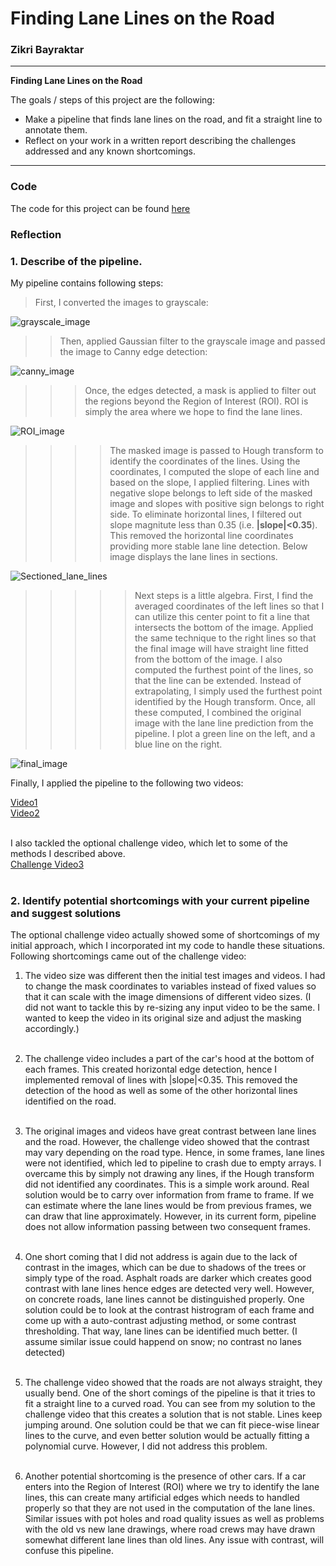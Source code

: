 # **Finding Lane Lines on the Road** 

### Zikri Bayraktar

---

**Finding Lane Lines on the Road**

The goals / steps of this project are the following:
* Make a pipeline that finds lane lines on the road, and fit a straight line to annotate them.
* Reflect on your work in a written report describing the challenges addressed and any known shortcomings.


[//]: # (Image References)

[image1]: ./test_images_output/gray_image_solidWhiteCurve.jpg "Grayscale"
[image2]: ./test_images_output/canny_image_solidWhiteCurve.jpg "CannyEdgeDetected"
[image3]: ./test_images_output/masked_image_solidWhiteCurve.jpg
[image4]: ./test_images_output/with_lines_solidWhiteCurve.jpg
[image5]: ./test_images_output/solidWhiteCurve.jpg
   
---

### Code

The code for this project can be found [here](P1_Zikri.ipynb) 

### Reflection

### 1. Describe of the pipeline. 

My pipeline contains following steps:
> First, I converted the images to grayscale:

![grayscale_image][image1]

>> Then, applied Gaussian filter to the grayscale image and passed the image to Canny edge detection:

![canny_image][image2]

>>> Once, the edges detected, a mask is applied to filter out the regions beyond the Region of Interest (ROI). ROI is simply the area where we hope to find the lane lines.

![ROI_image][image3]

>>>> The masked image is passed to Hough transform to identify the coordinates of the lines. Using the coordinates, I computed the slope of each line and based on the slope, I applied filtering. Lines with negative slope belongs to left side of the masked image and slopes with positive sign belongs to right side. To eliminate horizontal lines, I filtered out slope magnitute less than 0.35 (i.e. <b>|slope|<0.35</b>). This removed the horizontal line coordinates providing more stable lane line detection.  Below image displays the lane lines in sections.

![Sectioned_lane_lines][image4]

>>>>> Next steps is a little algebra. First, I find the averaged coordinates of the left lines so that I can utilize this center point to fit a line that intersects the bottom of the image. Applied the same technique to the right lines so that the final image will have straight line fitted from the bottom of the image.  I also computed the furthest point of the lines, so that the line can be extended. Instead of extrapolating, I simply used the furthest point identified by the Hough transform. Once, all these computed, I combined the original image with the lane line prediction from the pipeline. I plot a green line on the left, and a blue line on the right.

![final_image][image5]


Finally, I applied the pipeline to the following two videos:

[Video1](test_videos_output/solidWhiteRight.mp4) <br>
[Video2](test_videos_output/solidYellowLeft.mp4) <br><br>

I also tackled the optional challenge video, which let to some of the methods I described above.<br>
[Challenge Video3](test_videos_output/challenge.mp4) <br><br>


### 2. Identify potential shortcomings with your current pipeline and suggest solutions

The optional challenge video actually showed some of shortcomings of my initial approach, which I incorporated int my code to handle these situations. Following shortcomings came out of the challenge video:

1. The video size was different then the initial test images and videos. I had to change the mask coordinates to variables instead of fixed values so that it can scale with the image dimensions of different video sizes. (I did not want to tackle this by re-sizing any input video to be the same. I wanted to keep the video in its original size and adjust the masking accordingly.) <br><br>

2. The challenge video includes a part of the car's hood at the bottom of each frames. This created horizontal edge detection, hence I implemented removal of lines with |slope|<0.35.  This removed the detection of the hood as well as some of the other horizontal lines identified on the road. <br><br>

3. The original images and videos have great contrast between lane lines and the road. However, the challenge video showed that the contrast may vary depending on the road type. Hence, in some frames, lane lines were not identified, which led to pipeline to crash due to empty arrays. I overcame this by simply not drawing any lines, if the Hough transform did not identified any coordinates. This is a simple work around. Real solution would be to carry over information from frame to frame. If we can estimate where the lane lines would be from previous frames, we can draw that line approximately. However, in its current form, pipeline does not allow information passing between two consequent frames. <br><br>

4. One short coming that I did not address is again due to the lack of contrast in the images, which can be due to shadows of the trees or simply type of the road. Asphalt roads are darker which creates good contrast with lane lines hence edges are detected very well. However, on concrete roads, lane lines cannot be distinguished properly. One solution could be to look at the contrast histrogram of each frame and come up with a auto-contrast adjusting method, or some contrast thresholding. That way, lane lines can be identified much better. (I assume similar issue could happend on snow; no contrast no lanes detected) <br><br>

5. The challenge video showed that the roads are not always straight, they usually bend. One of the short comings of the pipeline is that it tries to fit a straight line to a curved road. You can see from my solution to the challenge video that this creates a solution that is not stable. Lines keep jumping around. One solution could be that we can fit piece-wise linear lines to the curve, and even better solution would be actually fitting a polynomial curve. However, I did not address this problem. <br><br>

6. Another potential shortcoming is the presence of other cars. If a car enters into the Region of Interest (ROI) where we try to identify the lane lines, this can create many artificial edges which needs to handled properly so that they are not used in the computation of the lane lines. Similar issues with pot holes and road quality issues as well as problems with the old vs new lane drawings, where road crews may have drawn somewhat different lane lines than old lines. Any issue with contrast, will confuse this pipeline. <br><br>


